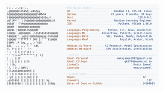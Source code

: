 <picture>
  <source srcset="https://raw.githubusercontent.com/mmazinjameel/mmazinjameel/main/dark_mode.svg?v=1754316983" media="(prefers-color-scheme: dark)">
  <img src="https://raw.githubusercontent.com/mmazinjameel/mmazinjameel/main/light_mode.svg?v=1754316983">
</picture>
